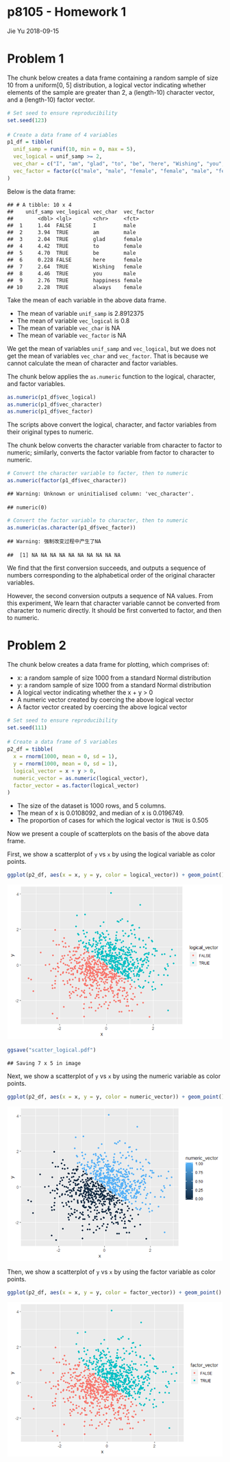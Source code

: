 p8105 - Homework 1
================
Jie Yu
2018-09-15

Problem 1
=========

The chunk below creates a data frame containing a random sample of size 10 from a uniform\[0, 5\] distribution, a logical vector indicating whether elements of the sample are greater than 2, a (length-10) character vector, and a (length-10) factor vector.

``` r
# Set seed to ensure reproducibility
set.seed(123)  

# Create a data frame of 4 variables
p1_df = tibble(
  unif_samp = runif(10, min = 0, max = 5),
  vec_logical = unif_samp >= 2, 
  vec_char = c("I", "am", "glad", "to", "be", "here", "Wishing", "you", "happiness", "always"),
  vec_factor = factor(c("male", "male", "female", "female", "male", "female", "female", "male", "female", "female"))
)
```

Below is the data frame:

    ## # A tibble: 10 x 4
    ##    unif_samp vec_logical vec_char  vec_factor
    ##        <dbl> <lgl>       <chr>     <fct>     
    ##  1     1.44  FALSE       I         male      
    ##  2     3.94  TRUE        am        male      
    ##  3     2.04  TRUE        glad      female    
    ##  4     4.42  TRUE        to        female    
    ##  5     4.70  TRUE        be        male      
    ##  6     0.228 FALSE       here      female    
    ##  7     2.64  TRUE        Wishing   female    
    ##  8     4.46  TRUE        you       male      
    ##  9     2.76  TRUE        happiness female    
    ## 10     2.28  TRUE        always    female

Take the mean of each variable in the above data frame.

-   The mean of variable `unif_samp` is 2.8912375
-   The mean of variable `vec_logical` is 0.8
-   The mean of variable `vec_char` is NA
-   The mean of variable `vec_factor` is NA

We get the mean of variables `unif_samp` and `vec_logical`, but we does not get the mean of variables `vec_char` and `vec_factor`. That is because we cannot calculate the mean of character and factor variables.

The chunk below applies the `as.numeric` function to the logical, character, and factor variables.

``` r
as.numeric(p1_df$vec_logical)
as.numeric(p1_df$vec_character)
as.numeric(p1_df$vec_factor)
```

The scripts above convert the logical, character, and factor variables from their original types to numeric.

The chunk below converts the character variable from character to factor to numeric; similarly, converts the factor variable from factor to character to numeric.

``` r
# Convert the character variable to facter, then to numeric
as.numeric(factor(p1_df$vec_character))   
```

    ## Warning: Unknown or uninitialised column: 'vec_character'.

    ## numeric(0)

``` r
# Convert the factor variable to character, then to numeric
as.numeric(as.character(p1_df$vec_factor))
```

    ## Warning: 强制改变过程中产生了NA

    ##  [1] NA NA NA NA NA NA NA NA NA NA

We find that the first conversion succeeds, and outputs a sequence of numbers corresponding to the alphabetical order of the original character variables.

However, the second conversion outputs a sequence of NA values. From this experiment, We learn that character variable cannot be converted from character to numeric directly. It should be first converted to factor, and then to numeric.

Problem 2
=========

The chunk below creates a data frame for plotting, which comprises of:

-   x: a random sample of size 1000 from a standard Normal distribution
-   y: a random sample of size 1000 from a standard Normal distribution
-   A logical vector indicating whether the x + y &gt; 0
-   A numeric vector created by coercing the above logical vector
-   A factor vector created by coercing the above logical vector

``` r
# Set seed to ensure reproducibility
set.seed(111)  

# Create a data frame of 5 variables
p2_df = tibble(
  x = rnorm(1000, mean = 0, sd = 1),
  y = rnorm(1000, mean = 0, sd = 1),
  logical_vector = x + y > 0, 
  numeric_vector = as.numeric(logical_vector),
  factor_vector = as.factor(logical_vector)
)
```

-   The size of the dataset is 1000 rows, and 5 columns.
-   The mean of x is 0.0108092, and median of x is 0.0196749.
-   The proportion of cases for which the logical vector is `TRUE` is 0.505

Now we present a couple of scatterplots on the basis of the above data frame.

First, we show a scatterplot of `y` vs `x` by using the logical variable as color points.

``` r
ggplot(p2_df, aes(x = x, y = y, color = logical_vector)) + geom_point()
```

![](p8105_hw1_jy2944_files/figure-markdown_github/scatter_logical-1.png)

``` r
ggsave("scatter_logical.pdf")
```

    ## Saving 7 x 5 in image

Next, we show a scatterplot of `y` vs `x` by using the numeric variable as color points.

``` r
ggplot(p2_df, aes(x = x, y = y, color = numeric_vector)) + geom_point()
```

![](p8105_hw1_jy2944_files/figure-markdown_github/scatter_numeric-1.png)

Then, we show a scatterplot of `y` vs `x` by using the factor variable as color points.

``` r
ggplot(p2_df, aes(x = x, y = y, color = factor_vector)) + geom_point()
```

![](p8105_hw1_jy2944_files/figure-markdown_github/scatter_factor-1.png)
